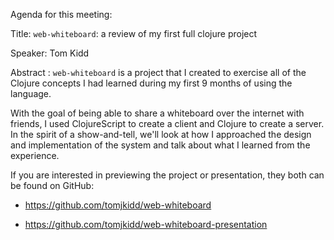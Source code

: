Agenda for this meeting:

Title: `web-whiteboard`: a review of my first full clojure project

Speaker: Tom Kidd

Abstract : `web-whiteboard` is a project that I created to exercise all of the Clojure concepts I had learned during my first 9 months of using the language.

With the goal of being able to share a whiteboard over the internet with friends, I used ClojureScript to create a client and Clojure to create a server. In the spirit of a show-and-tell, we'll look at how I approached the design and implementation of the system and talk about what I learned from the experience.

If you are interested in previewing the project or presentation, they both can be found on GitHub:

* https://github.com/tomjkidd/web-whiteboard

* https://github.com/tomjkidd/web-whiteboard-presentation
